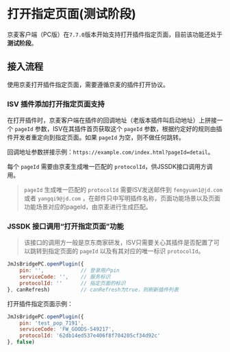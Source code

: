# 打开指定页面(测试阶段)

京麦客户端（PC版）在`7.7.0`版本开始支持打开插件指定页面，目前该功能还处于**测试阶段**。

## 接入流程

使用京麦打开插件指定页面，需要遵循京麦的插件打开协议。

### ISV 插件添加打开指定页面支持

在打开插件时，京麦客户端在插件的回调地址（老版本插件叫启动地址）上拼接一个 `pageId` 参数，ISV在其插件首页获取这个 `pageId` 参数，根据约定好的规则由插件开发者重定向到指定页面。如果 `pageId` 为空，则不做任何跳转。

回调地址参数拼接示例：`https://example.com/index.html?pageId=detail`。

每个 `pageId` 需要由京麦生成唯一匹配的 `protocolId`，供JSSDK接口调用方调用。

> `pageId` 生成唯一匹配的 `protocolId` 需要ISV发送邮件到 `fengyuan1@jd.com` 或者 `yangqi9@jd.com` ，在邮件只中写明插件名称，页面功能场景以及页面功能场景对应的pageId，由京麦进行生成匹配。

### JSSDK 接口调用“打开指定页面”功能

> 该接口的调用方一般是京东商家研发，ISV只需要关心其插件是否配置了可以跳转到指定页面的 `pageId` 以及有其对应的唯一标识 `protocolId`。

```javascript
JmJsBridgePC.openPlugin({
    pin: '',            // 登录用户pin
    serviceCode: '',    // 服务标识
    protocolId: ''      // 指定页面的标识
}, canRefresh)          // canRefresh为true，则刷新插件列表
```

打开插件指定页面示例：

```javascript
JmJsBridgePC.openPlugin({
    pin: 'test_pop_7191',
    serviceCode: 'FW_GOODS-549217',
    protocolId: '62db14ed537e406f8f704205cf34d92c'
}, false)
```
